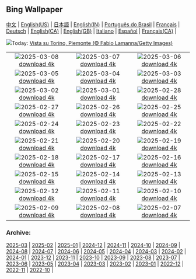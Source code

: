 ## Bing Wallpaper
[中文](README.md) |                     [English(US)](en-US.md) |                     [日本語](ja-JP.md) |                     [English(IN)](en-IN.md) |                     [Português do Brasil](pt-BR.md) |                     [Français](fr-FR.md) |                     [Deutsch](de-DE.md) |                     [English(CA)](en-CA.md) |                     [English(GB)](en-GB.md) |                     [Italiano](it-IT.md) |                     [Español](es-ES.md) |                     [Français(CA)](fr-CA.md) |                    

![](https://www.bing.com/th?id=OHR.WinterGamesTurin_IT-IT9894957082_UHD.jpg&w=1000)Today: [Vista su Torino, Piemonte (© Fabio Lamanna/Getty Images)](https://www.bing.com/th?id=OHR.WinterGamesTurin_IT-IT9894957082_UHD.jpg)

|      |      |      |
| :----: | :----: | :----: |
|![](https://www.bing.com/th?id=OHR.FearlessWomen_IT-IT9544136799_UHD.jpg&pid=hp&w=384&h=216&rs=1&c=4)2025-03-08 [download 4k](https://www.bing.com/th?id=OHR.FearlessWomen_IT-IT9544136799_UHD.jpg)|![](https://www.bing.com/th?id=OHR.PlumBlossom_IT-IT9649247802_UHD.jpg&pid=hp&w=384&h=216&rs=1&c=4)2025-03-07 [download 4k](https://www.bing.com/th?id=OHR.PlumBlossom_IT-IT9649247802_UHD.jpg)|![](https://www.bing.com/th?id=OHR.ChampakaSarasi_IT-IT6538793114_UHD.jpg&pid=hp&w=384&h=216&rs=1&c=4)2025-03-06 [download 4k](https://www.bing.com/th?id=OHR.ChampakaSarasi_IT-IT6538793114_UHD.jpg)|
|![](https://www.bing.com/th?id=OHR.SuratThani_IT-IT0062631130_UHD.jpg&pid=hp&w=384&h=216&rs=1&c=4)2025-03-05 [download 4k](https://www.bing.com/th?id=OHR.SuratThani_IT-IT0062631130_UHD.jpg)|![](https://www.bing.com/th?id=OHR.MardiGrasJackson_IT-IT5960330110_UHD.jpg&pid=hp&w=384&h=216&rs=1&c=4)2025-03-04 [download 4k](https://www.bing.com/th?id=OHR.MardiGrasJackson_IT-IT5960330110_UHD.jpg)|![](https://www.bing.com/th?id=OHR.HornbillPair_IT-IT0150079379_UHD.jpg&pid=hp&w=384&h=216&rs=1&c=4)2025-03-03 [download 4k](https://www.bing.com/th?id=OHR.HornbillPair_IT-IT0150079379_UHD.jpg)|
|![](https://www.bing.com/th?id=OHR.EucalyptusForest_IT-IT0078107703_UHD.jpg&pid=hp&w=384&h=216&rs=1&c=4)2025-03-02 [download 4k](https://www.bing.com/th?id=OHR.EucalyptusForest_IT-IT0078107703_UHD.jpg)|![](https://www.bing.com/th?id=OHR.MaligneLakeJasper_IT-IT4481289877_UHD.jpg&pid=hp&w=384&h=216&rs=1&c=4)2025-03-01 [download 4k](https://www.bing.com/th?id=OHR.MaligneLakeJasper_IT-IT4481289877_UHD.jpg)|![](https://www.bing.com/th?id=OHR.BhutanMonastery_IT-IT9860257157_UHD.jpg&pid=hp&w=384&h=216&rs=1&c=4)2025-02-28 [download 4k](https://www.bing.com/th?id=OHR.BhutanMonastery_IT-IT9860257157_UHD.jpg)|
|![](https://www.bing.com/th?id=OHR.PolarCub_IT-IT9763636877_UHD.jpg&pid=hp&w=384&h=216&rs=1&c=4)2025-02-27 [download 4k](https://www.bing.com/th?id=OHR.PolarCub_IT-IT9763636877_UHD.jpg)|![](https://www.bing.com/th?id=OHR.ArgyllStalker_IT-IT3265254164_UHD.jpg&pid=hp&w=384&h=216&rs=1&c=4)2025-02-26 [download 4k](https://www.bing.com/th?id=OHR.ArgyllStalker_IT-IT3265254164_UHD.jpg)|![](https://www.bing.com/th?id=OHR.MilanFashionWeek_IT-IT9622143512_UHD.jpg&pid=hp&w=384&h=216&rs=1&c=4)2025-02-25 [download 4k](https://www.bing.com/th?id=OHR.MilanFashionWeek_IT-IT9622143512_UHD.jpg)|
|![](https://www.bing.com/th?id=OHR.BryceHoodoos_IT-IT9552861475_UHD.jpg&pid=hp&w=384&h=216&rs=1&c=4)2025-02-24 [download 4k](https://www.bing.com/th?id=OHR.BryceHoodoos_IT-IT9552861475_UHD.jpg)|![](https://www.bing.com/th?id=OHR.MtFujiSunrise_IT-IT9440772477_UHD.jpg&pid=hp&w=384&h=216&rs=1&c=4)2025-02-23 [download 4k](https://www.bing.com/th?id=OHR.MtFujiSunrise_IT-IT9440772477_UHD.jpg)|![](https://www.bing.com/th?id=OHR.StLouisArch_IT-IT9390622803_UHD.jpg&pid=hp&w=384&h=216&rs=1&c=4)2025-02-22 [download 4k](https://www.bing.com/th?id=OHR.StLouisArch_IT-IT9390622803_UHD.jpg)|
|![](https://www.bing.com/th?id=OHR.BattagliaDiPavia_IT-IT9266388577_UHD.jpg&pid=hp&w=384&h=216&rs=1&c=4)2025-02-21 [download 4k](https://www.bing.com/th?id=OHR.BattagliaDiPavia_IT-IT9266388577_UHD.jpg)|![](https://www.bing.com/th?id=OHR.CanadaDeer_IT-IT6705566058_UHD.jpg&pid=hp&w=384&h=216&rs=1&c=4)2025-02-20 [download 4k](https://www.bing.com/th?id=OHR.CanadaDeer_IT-IT6705566058_UHD.jpg)|![](https://www.bing.com/th?id=OHR.YungangGrottoes_IT-IT7896461151_UHD.jpg&pid=hp&w=384&h=216&rs=1&c=4)2025-02-19 [download 4k](https://www.bing.com/th?id=OHR.YungangGrottoes_IT-IT7896461151_UHD.jpg)|
|![](https://www.bing.com/th?id=OHR.BlueBelize_IT-IT5720382841_UHD.jpg&pid=hp&w=384&h=216&rs=1&c=4)2025-02-18 [download 4k](https://www.bing.com/th?id=OHR.BlueBelize_IT-IT5720382841_UHD.jpg)|![](https://www.bing.com/th?id=OHR.CatalanPyrenees_IT-IT5630945736_UHD.jpg&pid=hp&w=384&h=216&rs=1&c=4)2025-02-17 [download 4k](https://www.bing.com/th?id=OHR.CatalanPyrenees_IT-IT5630945736_UHD.jpg)|![](https://www.bing.com/th?id=OHR.HumpbackMother_IT-IT2396976116_UHD.jpg&pid=hp&w=384&h=216&rs=1&c=4)2025-02-16 [download 4k](https://www.bing.com/th?id=OHR.HumpbackMother_IT-IT2396976116_UHD.jpg)|
|![](https://www.bing.com/th?id=OHR.Misotsuchi2025_IT-IT7855483347_UHD.jpg&pid=hp&w=384&h=216&rs=1&c=4)2025-02-15 [download 4k](https://www.bing.com/th?id=OHR.Misotsuchi2025_IT-IT7855483347_UHD.jpg)|![](https://www.bing.com/th?id=OHR.TypicalVenetianRedGold_IT-IT4023171951_UHD.jpg&pid=hp&w=384&h=216&rs=1&c=4)2025-02-14 [download 4k](https://www.bing.com/th?id=OHR.TypicalVenetianRedGold_IT-IT4023171951_UHD.jpg)|![](https://www.bing.com/th?id=OHR.LakeTyrrell_IT-IT6174481161_UHD.jpg&pid=hp&w=384&h=216&rs=1&c=4)2025-02-13 [download 4k](https://www.bing.com/th?id=OHR.LakeTyrrell_IT-IT6174481161_UHD.jpg)|
|![](https://www.bing.com/th?id=OHR.GalapagosIguana_IT-IT5515786764_UHD.jpg&pid=hp&w=384&h=216&rs=1&c=4)2025-02-12 [download 4k](https://www.bing.com/th?id=OHR.GalapagosIguana_IT-IT5515786764_UHD.jpg)|![](https://www.bing.com/th?id=OHR.PanoramaSanremoFestival_IT-IT5283578356_UHD.jpg&pid=hp&w=384&h=216&rs=1&c=4)2025-02-11 [download 4k](https://www.bing.com/th?id=OHR.PanoramaSanremoFestival_IT-IT5283578356_UHD.jpg)|![](https://www.bing.com/th?id=OHR.UmbrellaDay_IT-IT1405781799_UHD.jpg&pid=hp&w=384&h=216&rs=1&c=4)2025-02-10 [download 4k](https://www.bing.com/th?id=OHR.UmbrellaDay_IT-IT1405781799_UHD.jpg)|
|![](https://www.bing.com/th?id=OHR.AlstromPoint_IT-IT1127096784_UHD.jpg&pid=hp&w=384&h=216&rs=1&c=4)2025-02-09 [download 4k](https://www.bing.com/th?id=OHR.AlstromPoint_IT-IT1127096784_UHD.jpg)|![](https://www.bing.com/th?id=OHR.SnowySvaneti_IT-IT0719958038_UHD.jpg&pid=hp&w=384&h=216&rs=1&c=4)2025-02-08 [download 4k](https://www.bing.com/th?id=OHR.SnowySvaneti_IT-IT0719958038_UHD.jpg)|![](https://www.bing.com/th?id=OHR.BlueNorway_IT-IT0515535753_UHD.jpg&pid=hp&w=384&h=216&rs=1&c=4)2025-02-07 [download 4k](https://www.bing.com/th?id=OHR.BlueNorway_IT-IT0515535753_UHD.jpg)|


### Archive:
[2025-03](archive/it-IT/202503/README.md) | [2025-02](archive/it-IT/202502/README.md) | [2025-01](archive/it-IT/202501/README.md) | [2024-12](archive/it-IT/202412/README.md) | [2024-11](archive/it-IT/202411/README.md) | [2024-10](archive/it-IT/202410/README.md) | [2024-09](archive/it-IT/202409/README.md) | [2024-08](archive/it-IT/202408/README.md) | [2024-07](archive/it-IT/202407/README.md) | [2024-06](archive/it-IT/202406/README.md) | [2024-05](archive/it-IT/202405/README.md) | [2024-04](archive/it-IT/202404/README.md) | [2024-03](archive/it-IT/202403/README.md) | [2024-02](archive/it-IT/202402/README.md) | [2024-01](archive/it-IT/202401/README.md) | [2023-12](archive/it-IT/202312/README.md) | [2023-11](archive/it-IT/202311/README.md) | [2023-10](archive/it-IT/202310/README.md) | [2023-09](archive/it-IT/202309/README.md) | [2023-08](archive/it-IT/202308/README.md) | [2023-07](archive/it-IT/202307/README.md) | [2023-06](archive/it-IT/202306/README.md) | [2023-05](archive/it-IT/202305/README.md) | [2023-04](archive/it-IT/202304/README.md) | [2023-03](archive/it-IT/202303/README.md) | [2023-02](archive/it-IT/202302/README.md) | [2023-01](archive/it-IT/202301/README.md) | [2022-12](archive/it-IT/202212/README.md) | [2022-11](archive/it-IT/202211/README.md) | [2022-10](archive/it-IT/202210/README.md) | 